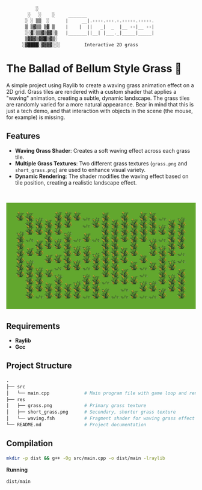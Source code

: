 ```
           ░         
        ░   ░    ░     _______                            
       ░ ░ ▒▒  ░      |     __|.----.---.-.-----.-----.   
       ▒ ▒▓▒▒ ▒▓ ▒    |    |  ||   _|  _  |__ --|__ --|   
       ░░▓░▒▒▓▒▓▓░▒   |_______||__| |___._|_____|_____|   
       ▒▓▓▓▒▓▓█▒▓▒░  
      ░▓████░▓▓▓▓░░░         Interactive 2D grass
```

# The Ballad of Bellum Style Grass 🌾

A simple project using Raylib to create a waving grass animation effect on a 2D grid. Grass tiles are rendered with a custom shader that applies a "waving" animation, creating a subtle, dynamic landscape. The grass tiles are randomly varied for a more natural appearance. Bear in mind that this is just a tech demo, and that interaction with objects in the scene (the mouse, for example) is missing.

## Features

- **Waving Grass Shader**: Creates a soft waving effect across each grass tile.
- **Multiple Grass Textures**: Two different grass textures (`grass.png` and `short_grass.png`) are used to enhance visual variety.
- **Dynamic Rendering**: The shader modifies the waving effect based on tile position, creating a realistic landscape effect.

<br>

![Screenshot](res/screenshot.png)

## Requirements

- **Raylib**
- **Gcc**
  
## Project Structure

```py
.
├── src
│   └── main.cpp             # Main program file with game loop and rendering logic
├── res
│   ├── grass.png            # Primary grass texture
│   ├── short_grass.png      # Secondary, shorter grass texture
│   └── waving.fsh           # Fragment shader for waving grass effect
└── README.md                # Project documentation
```

## Compilation
```sh
mkdir -p dist && g++ -Og src/main.cpp -o dist/main -lraylib
```

**Running**
```sh
dist/main
```
